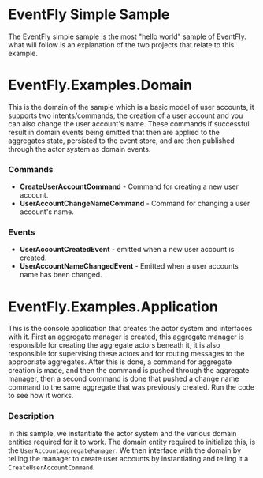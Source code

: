# EventFly Simple Sample

The EventFly simple sample is the most "hello world" sample of EventFly. what will follow is an explanation of the two projects that relate to this example.

# EventFly.Examples.Domain

This is the domain of the sample which is a basic model of user accounts, it supports two intents/commands, the creation of a user account and you can also change the user account's name. These commands if successful result in domain events being emitted that then are applied to the aggregates state, persisted to the event store, and are then published  through the actor system as domain events.

### Commands
* **CreateUserAccountCommand** - Command for creating a new user account.
* **UserAccountChangeNameCommand** - Command for changing a user account's name.
### Events
* **UserAccountCreatedEvent** - emitted when a new user account is created.
* **UserAccountNameChangedEvent** - Emitted when a user accounts name has been changed.

# EventFly.Examples.Application

This is the console application that creates the actor system and interfaces with it. First an aggregate manager is created, this aggregate manager is responsible for creating the aggregate actors beneath it, it is also responsible for supervising these actors and for routing messages to the appropriate aggregates. After this is done, a command for aggregate creation is made, and then the command is pushed through the aggregate manager, then a second command is done that pushed a change name command to the same aggregate that was previously created. Run the code to see how it works.

### Description

In this sample, we instantiate the actor system and the various domain entities required for it to work. The domain entity required to 
initialize this, is the `UserAccountAggregateManager`. We then interface with the domain by telling the manager to create user accounts 
by instantiating and telling it a `CreateUserAccountCommand`.
